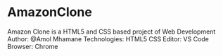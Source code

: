 # AmazonClone
Amazon Clone is a HTML5 and CSS based project of Web Development
Author: @Amol Mhamane
Technologies:
             HTML5
             CSS
             Editor: VS Code
             Browser: Chrome
